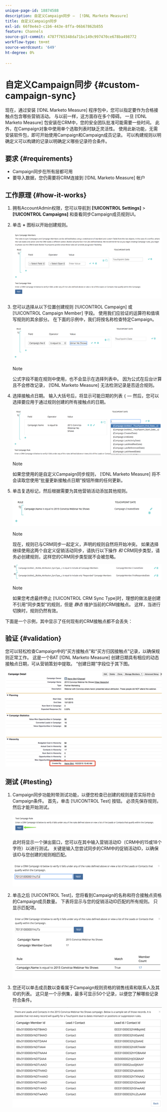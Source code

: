 ```yaml
---
unique-page-id: 18874588
description: 自定义Campaign同步 —  [!DNL Marketo Measure]
title: 自定义Campaign同步
exl-id: 66f0e4e3-c1b6-443e-8ffa-06b67862b855
feature: Channels
source-git-commit: 4787f765348da71bc149c997470ce678ba498772
workflow-type: tm+mt
source-wordcount: '649'
ht-degree: 0%

---
```


# 自定义Campaign同步 {#custom-campaign-sync}

现在，通过安装 [!DNL Marketo Measure] 程序包中，您可以指定要作为合格接触点包含哪些营销活动。 与以前一样，这方面存在多个障碍。 一旦 [!DNL Marketo Measure] 包安装在CRM中，您的安全团队批准可能需要一些时间。 此外，在Campaign对象中使用单个选取列表时缺乏灵活性。 使用此新功能，无需安装软件包，即可开始使用Campaign和Campaign成员记录。 可以构建规则以明确定义可以构建的记录以明确定义哪些记录符合条件。

## 要求 {#requirements}

* Campaign同步在所有层都可用
* 要导入数据，您仍需要将CRM连接到 [!DNL Marketo Measure] 帐户

## 工作原理 {#how-it-works}

1. 拥有AccountAdmin权限，您可以导航到 **[!UICONTROL Settings]** > **[!UICONTROL Campaigns]** 和查看同步Campaign成员规则UI。
1. 单击 **+** 图标以开始创建规则。

   ![](assets/1-1.png)

1. 您可以选择从以下位置创建规则 [!UICONTROL Campaign] 或 [!UICONTROL Campaign Member] 字段。 使用我们应验证的运算符和值填写规则的其余部分。 在下面的示例中，我们将按名称检查特定Campaign。

   ![](assets/2-1.png)

   >[!NOTE]
   >
   >公式字段不能在规则中使用，也不会显示在选择列表中。 因为公式在后台计算且不会修改记录， [!DNL Marketo Measure] 无法检测记录是否适合规则。

1. 选择接触点日期。 输入大括号后，将显示可能日期的列表 `{`  — 然后，您可以选择要应用于通过规则创建的所有接触点的日期。

   ![](assets/3-1.png)

   >[!NOTE]
   >
   >如果您使用的是自定义Campaign同步规则， [!DNL Marketo Measure] 将不会读取您使用“批量更新接触点日期”按钮所做的任何更新。

1. 单击复选标记，然后根据需要为其他营销活动添加其他规则。

   ![](assets/4-1.png)

   >[!NOTE]
   >
   >现在，规则已与CRM同步一起定义，声明的规则自然将开始冲突。 如果选择继续使用这两个自定义促销活动同步，请执行以下操作 _和_ CRM同步类型，请务必创建规则，这样您的CRM同步类型就不会被忽略。

   ![](assets/5-1.png)

   >[!NOTE]
   >
   >如果您考虑最终停止 [!UICONTROL CRM Sync Type]时，理想的做法是创建不引用“同步类型”的规则，但是 _静态_ 维护当前的CRM接触点。 这样，当进行切换时，规则仍然有效。

下面是一个示例，其中显示了任何现有的CRM接触点都不会丢失：

## 验证 {#validation}

您可以轻松检查Campaign中的“买方接触点”和“买方归因接触点”记录，以确保规则正常工作。 这是一个BAT [!DNL Marketo Measure] 创建日期具有相应的动态接触点日期，可从营销策划中提取。 “创建日期”字段位于其下图。

![](assets/6-1.png)

## 测试 {#testing}

1. Campaign同步功能附带测试功能，以便您检查已创建的规则是否实际符合Campaign条件。 首先，单击 [!UICONTROL Test] 按钮。 必须先保存规则，然后才能开始测试。

   ![](assets/7-1.png)

   此时将显示一个弹出窗口，您可以在其中输入营销活动ID（CRM中的15或18个字符）以进行测试。 关键是输入您尝试同步的CRM中的促销活动ID，以确保该ID与您创建的规则相匹配。

   ![](assets/8-1.png)

1. 单击之后 [!UICONTROL Test]，您将看到Campaign的名称和符合接触点资格的Campaign成员数量。 下表将显示与您的促销活动ID匹配的所有规则。 只显示匹配项。

   ![](assets/9.png)

1. 您还可以单击成员数以查看属于Campaign规则资格的销售线索和联系人及其ID的列表。 这只是一个示例集，最多可显示50个记录，以便您了解哪些记录符合条件。

   ![](assets/10.png)
